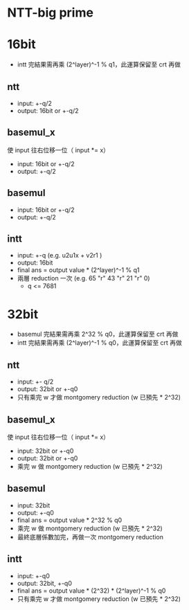 
# NTT-big prime
# 16bit
- intt 完結果需再乘 (2^layer)^-1 % q1，此運算保留至 crt 再做

## ntt
- input: +-q/2
- output: 16bit or +-q/2

## basemul_x
使 input 往右位移一位（ input *= x）
- input: 16bit or +-q/2
- output: +-q/2

## basemul
- input: 16bit or +-q/2
- output: +-q/2

## intt
- input: +-q (e.g. u2u1x + v2r1 )
- output: 16bit
- final ans = output value * (2^layer)^-1 % q1
- 兩層 reduction 一次 (e.g. 65 "r" 43 "r" 21 "r" 0)
    - q <= 7681

# 32bit
- basemul 完結果需再乘 2^32 % q0，此運算保留至 crt 再做
- intt 完結果需再乘 (2^layer)^-1 % q0，此運算保留至 crt 再做

## ntt
- input: +- q/2
- output: 32bit or +-q0
- 只有乘完 w 才做 montgomery reduction (w 已預先 * 2^32)

## basemul_x
使 input 往右位移一位（ input *= x）
- input: 32bit or +-q0
- output: 32bit or +-q0
- 乘完 w 做 montgomery reduction (w 已預先 * 2^32)

## basemul
- input: 32bit
- output: +-q0
- final ans = output value * 2^32 % q0
- 乘完 w 做 montgomery reduction (w 已預先 * 2^32)
- 最終底層係數加完，再做一次 montgomery reduction

## intt
- input: +-q0
- output: 32bit, +-q0
- final ans = output value * (2^32) * (2^layer)^-1 % q0
- 只有乘完 w 才做 montgomery reduction (w 已預先 * 2^32)
